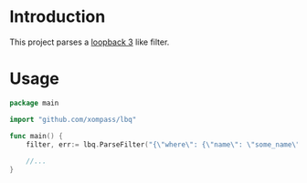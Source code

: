# Introduction 
This project parses a [loopback 3](https://loopback.io/doc/en/lb3/Querying-data.html) like filter.

# Usage
```go
package main

import "github.com/xompass/lbq"

func main() {
	filter, err:= lbq.ParseFilter("{\"where\": {\"name\": \"some_name\"}}")
	
	//...
}

```